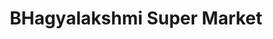 ---
title: "BHagyalakshmi Super Market"
url: /pune/bhagyalakshmi-super-market/
shop: supermarket
---